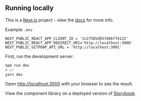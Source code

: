 
## Running locally
This is a [Next.js](https://nextjs.org/) project - view the [docs](https://nextjs.org/docs/getting-started) for more info.

Example `.env`
```
NEXT_PUBLIC_REACT_APP_CLIENT_ID = '2c27505d957d66f74122'
NEXT_PUBLIC_REACT_APP_REDIRECT_URI='http://localhost:3000'
NEXT_PUBLIC_GITPOAP_API_URL = 'http://localhost:3001'
```

First, run the development server:

```bash
npm run dev
# or
yarn dev
```

Open [http://localhost:3000](http://localhost:3000) with your browser to see the result.

View the component library on a deployed version of [Storybook](https://gitpoap-fe-storybook.vercel.app/?path=/story/button--primary0).